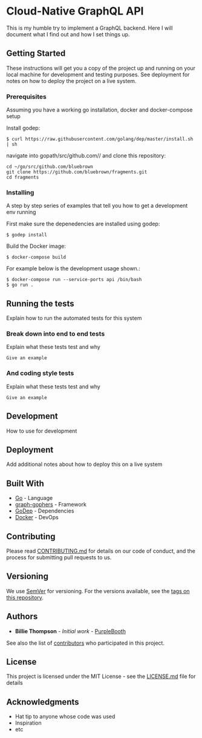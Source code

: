 # Cloud-Native GraphQL API

This is my humble try to implement a GraphQL backend. Here I will document  what I find out and how I set things up.

## Getting Started

These instructions will get you a copy of the project up and running on your local machine for development and testing purposes. See deployment for notes on how to deploy the project on a live system.

### Prerequisites

Assuming you have a working go installation, docker and docker-compose setup 

Install godep:
```
$ curl https://raw.githubusercontent.com/golang/dep/master/install.sh | sh
```
navigate into gopath/src/github.com/<username>/ and clone this repository:
```
cd ~/go/src/github.com/bluebrown
git clone https://github.com/bluebrown/fragments.git
cd fragments
```

### Installing

A step by step series of examples that tell you how to get a development env running

First make sure the depenedencies are installed using godep:
```
$ godep install
```

Build the Docker image:
```
$ docker-compose build
```

For example below is the development usage shown.:
```
$ docker-compose run --service-ports api /bin/bash
$ go run .
```

## Running the tests

Explain how to run the automated tests for this system

### Break down into end to end tests

Explain what these tests test and why

```
Give an example
```

### And coding style tests

Explain what these tests test and why

```
Give an example
```

## Development

How to use for development

## Deployment

Add additional notes about how to deploy this on a live system

## Built With

* [Go](http://www.dropwizard.io/1.0.2/docs/) - Language
* [graph-gophers](https://github.com/graph-gophers/graphql-go) - Framework
* [GoDep](https://rometools.github.io/rome/) - Dependencies
* [Docker](https://rometools.github.io/rome/) - DevOps

## Contributing

Please read [CONTRIBUTING.md](https://gist.github.com/PurpleBooth/b24679402957c63ec426) for details on our code of conduct, and the process for submitting pull requests to us.

## Versioning

We use [SemVer](http://semver.org/) for versioning. For the versions available, see the [tags on this repository](https://github.com/your/project/tags). 

## Authors

* **Billie Thompson** - *Initial work* - [PurpleBooth](https://github.com/PurpleBooth)

See also the list of [contributors](https://github.com/your/project/contributors) who participated in this project.

## License

This project is licensed under the MIT License - see the [LICENSE.md](LICENSE.md) file for details

## Acknowledgments

* Hat tip to anyone whose code was used
* Inspiration
* etc
